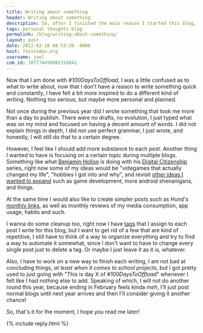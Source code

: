 ```yaml
---
title: Writing about something
header: Writing about something
description: So, after I finished the main reason I started this blog, I am now looking for new ways to inspire myself, and maybe write and expand ideas I never got the chance to do before 
tags: personal thoughts blog
permalink: /blog/writing-about-something/
layout: post
date: 2022-02-10 08:53:20 -0600
host: fosstodon.org
username: joel
com_id: 107774459002310041
---
```


Now that I am done with *#100DaysToOffload*, I was a little confused as to what to write about, now that I don't have a reason to write something quick and constantly, I have felt a bit more inspired to do a different kind of writing. Nothing too serious, but maybe more personal and planned. 

Not once during the previous year did I wrote something that took me more than a day to publish. There were no drafts, no evolution, I just typed what was on my mind and focused on having a decent amount of words. I did not explain things in depth, I did not use perfect grammar, I just wrote, and honestly, I will still do that to a certain degree.

However, I feel like I should add more substance to each post. Another thing I wanted to have is focusing on a certain topic during multiple blogs. Something like what [Benjamin Hollon](https://fosstodon.org/@benjaminhollon) is doing with his [Digital Citizenship](https://seewitheyesclosed.com/articles/series/digital-citizenship/) series, right now some of my ideas would be "videgames that actually changed my life", "hobbies I got into and why", and revisit [other ideas I wanted to expand](/blog/too-much-yet-nothing-to-say/) such as game development, more android shenanigans, and things.

At the same time I would also like to create simpler posts such as Hund's [monthly links](https://hund.tty1.se/weblog/categories/#monthly%20links), as well as monthly reviews of my media consumption, app usage, habits and such.

I wanna do some cleanup too, right now I have [tags](/tags) that I assign to each post I write for this blog, but I want to get rid of a few that are kind of repetitive, I still have to think of a way to organize everything and try to find a way to automate it somewhat, since I don't want to have to change every single post just to delete a tag. Or maybe I just leave it as it is, whatever.

Also, I have to work on a new way to finish each writing, I am not bad at concluding things, *at least when it comes to school projects*, but I got pretty used to just going with "This is day X of *#100DaysToOffload*" whenever I felt like I had nothing else to add. Speaking of which, I will not do another round this year, because ending in February feels kinda *meh*, I'll just post normal blogs until next year arrives and then I'll consider giving it another chance!

So, that's it for the moment, I hope you read me later!


{% include reply.html %}
